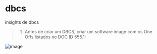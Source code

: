 # dbcs
insights de dbcs

> 1.  Antes de criar um DBCS, criar um software image com os One Offs listados no DOC ID 555.1:



![image](https://github.com/sup-cloudb/dbcs/assets/72585042/33efcfa5-c972-43e2-9036-91717e4ab0fa)
